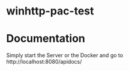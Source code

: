# winhttp-pac-test

# Documentation
Simply start the Server or the Docker and go to
http://localhost:8080/apidocs/
